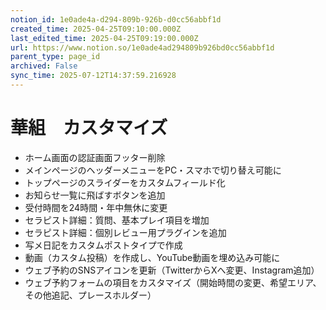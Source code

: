 ```yaml
---
notion_id: 1e0ade4a-d294-809b-926b-d0cc56abbf1d
created_time: 2025-04-25T09:10:00.000Z
last_edited_time: 2025-04-25T09:19:00.000Z
url: https://www.notion.so/1e0ade4ad294809b926bd0cc56abbf1d
parent_type: page_id
archived: False
sync_time: 2025-07-12T14:37:59.216928
---
```


# 華組　カスタマイズ

- ホーム画面の認証画面フッター削除
- メインページのヘッダーメニューをPC・スマホで切り替え可能に
- トップページのスライダーをカスタムフィールド化
- お知らせ一覧に飛ばすボタンを追加
- 受付時間を24時間・年中無休に変更
- セラピスト詳細：質問、基本プレイ項目を増加
- セラピスト詳細：個別レビュー用プラグインを追加
- 写メ日記をカスタムポストタイプで作成
- 動画（カスタム投稿）を作成し、YouTube動画を埋め込み可能に
- ウェブ予約のSNSアイコンを更新（TwitterからXへ変更、Instagram追加）
- ウェブ予約フォームの項目をカスタマイズ（開始時間の変更、希望エリア、その他追記、プレースホルダー）